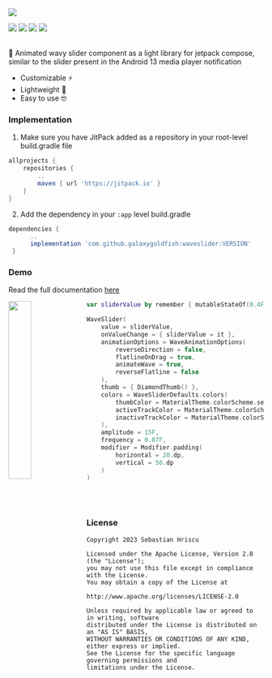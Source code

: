 ![](https://github.com/galaxygoldfish/waveslider/blob/main/media/WaveSliderBanner.png)
<div>
  <img src="https://img.shields.io/github/stars/galaxygoldfish/waveslider?style=for-the-badge&color=8FDEFF" />
  <img src="https://img.shields.io/github/watchers/galaxygoldfish/waveslider?color=C9A8FF&style=for-the-badge" />
  <img src="https://img.shields.io/github/v/release/galaxygoldfish/waveslider?color=8FFF9B&label=version&style=for-the-badge" />
  <img src="https://img.shields.io/static/v1?label=LICENSE&message=APACHE%202.0&color=FF9E9E&style=for-the-badge" />
</div>
<br>

🌊 Animated wavy slider component as a light library for jetpack compose, similar to the slider present in the Android 13 media player notification

- Customizable ⚡
- Lightweight 🎉 
- Easy to use 🤓

### Implementation

1. Make sure you have JitPack added as a repository in your root-level build.gradle file
```gradle
allprojects {
    repositories {
        ..
        maven { url 'https://jitpack.io' }
    }
}
```

2. Add the dependency in your ```:app``` level build.gradle
```gradle
dependencies {
      ..
      implementation 'com.github.galaxygoldfish:waveslider:VERSION'
 }
```

### Demo

Read the full documentation [here](https://github.com/galaxygoldfish/waveslider/wiki/Documentation)

<img src="https://github.com/galaxygoldfish/waveslider/blob/main/media/WaveSliderDemoPreview.png" width=30% align="left" />

```kotlin
var sliderValue by remember { mutableStateOf(0.4F) }

WaveSlider(
    value = sliderValue,
    onValueChange = { sliderValue = it },
    animationOptions = WaveAnimationOptions(
        reverseDirection = false,
        flatlineOnDrag = true,
        animateWave = true,
        reverseFlatline = false
    ),
    thumb = { DiamondThumb() },
    colors = WaveSliderDefaults.colors(
        thumbColor = MaterialTheme.colorScheme.secondary,
        activeTrackColor = MaterialTheme.colorScheme.secondary,
        inactiveTrackColor = MaterialTheme.colorScheme.secondaryContainer
    ),
    amplitude = 15F,
    frequency = 0.07F,
    modifier = Modifier.padding(
        horizontal = 20.dp, 
        vertical = 50.dp
    )
)
```


<br></br>
### License
```
Copyright 2023 Sebastian Hriscu

Licensed under the Apache License, Version 2.0 (the "License");
you may not use this file except in compliance with the License.
You may obtain a copy of the License at

http://www.apache.org/licenses/LICENSE-2.0

Unless required by applicable law or agreed to in writing, software
distributed under the License is distributed on an "AS IS" BASIS,
WITHOUT WARRANTIES OR CONDITIONS OF ANY KIND, either express or implied.
See the License for the specific language governing permissions and
limitations under the License.
```
